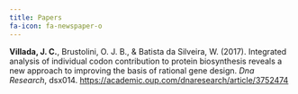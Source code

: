 ```yaml
---
title: Papers
fa-icon: fa-newspaper-o
---
```



**Villada, J. C.**, Brustolini, O. J. B., & Batista da Silveira, W. (2017). Integrated analysis of individual codon contribution to protein biosynthesis reveals a new approach to improving the basis of rational gene design. _Dna Research_, dsx014. https://academic.oup.com/dnaresearch/article/3752474

